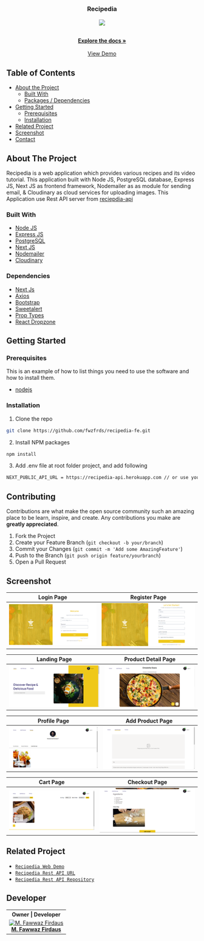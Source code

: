 <br />
<p align="center">

  <h3 align="center">Recipedia</h3>
  <p align="center">
    <image align="center" width="100" src='./public/assets/img/icons/logo.png' />
  </p>

  <p align="center">
    <br />
    <a href="https://github.com/fwzfrds/recipedia-fe"><strong>Explore the docs »</strong></a>
    <br />
    <br />
    <a href="https://recipedia-fwzfrds.vercel.app/">View Demo</a>
  </p>
</p>



<!-- TABLE OF CONTENTS -->
## Table of Contents

* [About the Project](#about-the-project)
  * [Built With](#built-with)
  * [Packages / Dependencies](#dependencies)
* [Getting Started](#getting-started)
  * [Prerequisites](#prerequisites)
  * [Installation](#installation)
* [Related Project](#related-project)
* [Screenshot](#screenshot)
* [Contact](#contact)



<!-- ABOUT THE PROJECT -->
## About The Project

Recipedia is a web application which provides various recipes and its video tutorial. This application built with Node JS, PostgreSQL database, Express JS, Next JS as frontend framework, Nodemailer as as module for sending email, & Cloudinary as cloud services for uploading images.
This Application use Rest API server from [reciepdia-api](https://recipedia-api.herokuapp.com)

### Built With

* [Node JS](https://nodejs.org/en/docs/)
* [Express JS](https://expressjs.com/)
* [PostgreSQL](https://www.postgresql.org/)
* [Next JS](https://nextjs.org/)
* [Nodemailer](https://nodemailer.com/about/)
* [Cloudinary](https://cloudinary.com/)

### Dependencies
- [Next Js](https://nextjs.org)
- [Axios](https://www.npmjs.com/package/axios)
- [Bootstrap](https://www.npmjs.com/package/bootstrap)
- [Sweetalert](https://www.npmjs.com/package/sweetalert)
- [Prop Types](https://www.npmjs.com/package/prop-types)
- [React Dropzone](https://react-dropzone.js.org/)


<!-- GETTING STARTED -->
## Getting Started

### Prerequisites

This is an example of how to list things you need to use the software and how to install them.

* [nodejs](https://nodejs.org/en/download/)

### Installation

1. Clone the repo
```sh
git clone https://github.com/fwzfrds/recipedia-fe.git
```
2. Install NPM packages
```sh
npm install
```
3. Add .env file at root folder project, and add following
```sh
NEXT_PUBLIC_API_URL = https://recipedia-api.herokuapp.com // or use your own

```

<!-- CONTRIBUTING -->
## Contributing

Contributions are what make the open source community such an amazing place to be learn, inspire, and create. Any contributions you make are **greatly appreciated**.

1. Fork the Project
2. Create your Feature Branch (`git checkout -b your/branch`)
3. Commit your Changes (`git commit -m 'Add some AmazingFeature'`)
4. Push to the Branch (`git push origin feature/yourbranch`)
5. Open a Pull Request

<!-- SCREENSHOT -->
## Screenshot
| Login Page | Register Page |
| ------------- | ------------- |
| ![Login](/public/assets/img/screenshot/login.png?raw=true "Login Page") | ![Register](/public/assets/img/screenshot/register.png?raw=true "Register Page")|

| Landing Page  | Product Detail Page |
| ------------- | ------------- |
| ![Landing](/public/assets/img/screenshot/home.png?raw=true "Landing Page") | ![Recipe Detail](/public/assets/img/screenshot/recipe-detail.png?raw=true "Recipe Detail Page") |

| Profile Page | Add Product Page |
| ------------- | ------------- |
| ![Profile](/public/assets/img/screenshot/profile.png?raw=true "Profile Page") | ![Add Recipe](/public/assets/img/screenshot/add-recipe.png?raw=true "Add Recipe Page") |

| Cart Page | Checkout Page |
| ------------- | ------------- |
| ![Search Page](/public/assets/img/screenshot/search-page.png?raw=true "Search Page") | ![Video Tutorial](/public/assets/img/screenshot/video-recipe.png?raw=true "Checkout Page") |


<!-- RELATED PROJECT -->
## Related Project
* [`Recipedia Web Demo`](https://recipedia-fwzfrds.vercel.app/)
* [`Recipedia Rest API URL`](https://recipedia-api.herokuapp.com)
* [`Recipedia Rest API Repository`](https://github.com/fwzfrds/recipedia-be)

## Developer

<center>
  <table>
    <tr>
      <th>Owner | Developer</th>
    </tr>
    <tr>
      <td align="center">
        <a href="https://github.com/fwzfrds">
          <img width="150" src="https://avatars.githubusercontent.com/u/85775604?v=4" alt="M. Fawwaz Firdaus"><br/>
          <b>M. Fawwaz Firdaus</b>
        </a>
      </td>
    </tr>
  </table>
</center>